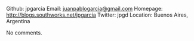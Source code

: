 Github: jpgarcia
Email: juanpablogarcia@gmail.com
Homepage: http://blogs.southworks.net/jpgarcia
Twitter: jpgd
Location: Buenos Aires, Argentina

No comments.